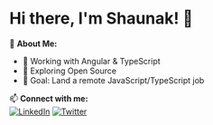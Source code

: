 # Hi there, I'm Shaunak! 👋  

🚀 **About Me:**  
- 🔭 Working with Angular & TypeScript  
- 🌱 Exploring Open Source  
- 🎯 Goal: Land a remote JavaScript/TypeScript job  

📫 **Connect with me:**  
[![LinkedIn](https://img.shields.io/badge/LinkedIn-blue?style=flat&logo=linkedin)]([https://linkedin.com/in/your-profile](https://www.linkedin.com/in/shaunak-das-586338188/))  [![Twitter](https://img.shields.io/badge/Twitter-blue?style=flat&logo=twitter)]([https://twitter.com/your-profile](https://twitter.com/your-profile))  

